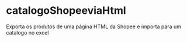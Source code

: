 # catalogoShopeeviaHtml
Exporta os produtos de uma página HTML da Shopee e importa para um catalogo no excel
